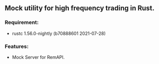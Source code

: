 ## Mock utility for high frequency trading in Rust.

### Requirement:
- rustc 1.56.0-nightly (b70888601 2021-07-28)

### Features:
- Mock Server for RemAPI.
